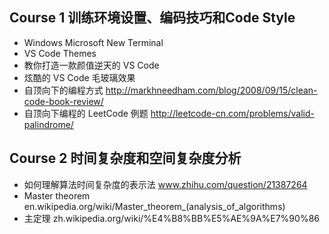 ## Course 1 训练环境设置、编码技巧和Code Style
- Windows Microsoft New Terminal
- VS Code Themes
- 教你打造一款颜值逆天的 VS Code
- 炫酷的 VS Code 毛玻璃效果
- 自顶向下的编程方式 http://markhneedham.com/blog/2008/09/15/clean-code-book-review/
- 自顶向下编程的 LeetCode 例题 http://leetcode-cn.com/problems/valid-palindrome/

## Course 2 时间复杂度和空间复杂度分析
- 如何理解算法时间复杂度的表示法 www.zhihu.com/question/21387264
- Master theorem en.wikipedia.org/wiki/Master_theorem_(analysis_of_algorithms)
- 主定理 zh.wikipedia.org/wiki/%E4%B8%BB%E5%AE%9A%E7%90%86

